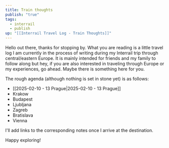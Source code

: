 ```yaml
---
title: Train thoughts
publish: "true"
tags:
  - interrail
  - publish
up: "[[Interrail Travel Log - Train Thoughts]]"
---
```

Hello out there, thanks for stopping by. What you are reading is a little travel log I am currently in the process of writing during my Interrail trip through central/eastern Europe. It is mainly intended for friends and my family to follow along but hey, if you are also interested in traveling through Europe or my experiences, go ahead. Maybe there is something here for you.

The rough agenda (although nothing is set in stone yet) is as follows:
- [[2025-02-10 - 13 Prague|2025-02-10 - 13 Prague]]
- Krakow
- Budapest
- Ljubljana
- Zagreb
- Bratislava
- Vienna

I'll add links to the corresponding notes once I arrive at the destination.

Happy exploring!
